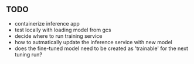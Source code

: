 ## TODO

- containerize inference app
- test locally with loading model from gcs
- decide where to run training service
- how to autmatically update the inference service with new model
- does the fine-tuned model need to be created as 'trainable' for the next tuning run?